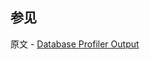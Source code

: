 ## 参见

原文 - [Database Profiler Output]( https://docs.mongodb.com/manual/reference/database-profiler/ )

